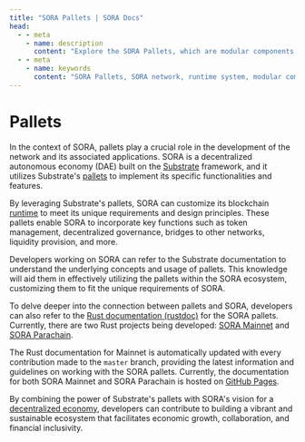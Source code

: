 ```yaml
---
title: "SORA Pallets | SORA Docs"
head:
  - - meta
    - name: description
      content: "Explore the SORA Pallets, which are modular components of the SORA network's runtime system. Learn about the different pallets and their functionalities, including governance, staking, treasury, identity, and more. Discover how pallets enable the customization and extensibility of the SORA network, allowing for the development of diverse blockchain applications."
  - - meta
    - name: keywords
      content: "SORA Pallets, SORA network, runtime system, modular components, governance, staking, treasury, identity, blockchain applications, customization, extensibility"
---
```


# Pallets

In the context of SORA, pallets play a crucial role in the development of the network and its associated applications. SORA is a decentralized autonomous economy (DAE) built on the [Substrate](https://substrate.io/) framework, and it utilizes Substrate's [pallets](https://docs.substrate.io/learn/welcome-to-substrate/) to implement its specific functionalities and features.

By leveraging Substrate's pallets, SORA can customize its blockchain [runtime](https://docs.substrate.io/learn/runtime-development/) to meet its unique requirements and design principles. These pallets enable SORA to incorporate key functions such as token management, decentralized governance, bridges to other networks, liquidity provision, and more.

Developers working on SORA can refer to the Substrate documentation to understand the underlying concepts and usage of pallets. This knowledge will aid them in effectively utilizing the pallets within the SORA ecosystem, customizing them to fit the unique requirements of SORA.

To delve deeper into the connection between pallets and SORA, developers can also refer to the [Rust documentation (rustdoc)](https://docs.rs/) for the SORA pallets. Currently, there are two Rust projects being developed: [SORA Mainnet](https://github.com/sora-xor/sora2-network) and [SORA Parachain](https://github.com/sora-xor/sora2-parachain).

The Rust documentation for Mainnet is automatically updated with every contribution made to the `master` branch, providing the latest information and guidelines on working with the SORA pallets. Currently, the documentation for both SORA Mainnet and SORA Parachain is hosted on [GitHub Pages](https://sora-xor.github.io/sora2-network/).

By combining the power of Substrate's pallets with SORA's vision for a [decentralized economy](./sora-economy), developers can contribute to building a vibrant and sustainable ecosystem that facilitates economic growth, collaboration, and financial inclusivity.

